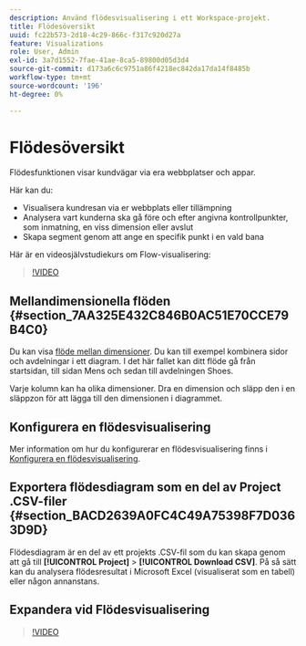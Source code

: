 ```yaml
---
description: Använd flödesvisualisering i ett Workspace-projekt.
title: Flödesöversikt
uuid: fc22b573-2d18-4c29-866c-f317c920d27a
feature: Visualizations
role: User, Admin
exl-id: 3a7d1552-7fae-41ae-8ca5-89800d05d3d4
source-git-commit: d173a6c6c9751a86f4218ec842da17da14f8485b
workflow-type: tm+mt
source-wordcount: '196'
ht-degree: 0%

---
```


# Flödesöversikt

Flödesfunktionen visar kundvägar via era webbplatser och appar.

Här kan du:

* Visualisera kundresan via er webbplats eller tillämpning
* Analysera vart kunderna ska gå före och efter angivna kontrollpunkter, som inmatning, en viss dimension eller avslut
* Skapa segment genom att ange en specifik punkt i en vald bana

Här är en videosjälvstudiekurs om Flow-visualisering:

>[!VIDEO](https://video.tv.adobe.com/v/344222/?quality=12)

## Mellandimensionella flöden {#section_7AA325E432C846B0AC51E70CCE79B4C0}

Du kan visa [flöde mellan dimensioner](/help/analyze/analysis-workspace/visualizations/c-flow/multi-dimensional-flow.md). Du kan till exempel kombinera sidor och avdelningar i ett diagram. I det här fallet kan ditt flöde gå från startsidan, till sidan Mens och sedan till avdelningen Shoes.

Varje kolumn kan ha olika dimensioner. Dra en dimension och släpp den i en släppzon för att lägga till den dimensionen i diagrammet.

## Konfigurera en flödesvisualisering

Mer information om hur du konfigurerar en flödesvisualisering finns i [Konfigurera en flödesvisualisering](/help/analyze/analysis-workspace/visualizations/c-flow/create-flow.md).

## Exportera flödesdiagram som en del av Project .CSV-filer {#section_BACD2639A0FC4C49A75398F7D0363D9D}

Flödesdiagram är en del av ett projekts .CSV-fil som du kan skapa genom att gå till **[!UICONTROL Project]** > **[!UICONTROL Download CSV]**. På så sätt kan du analysera flödesresultat i Microsoft Excel (visualiserat som en tabell) eller någon annanstans.

## Expandera vid Flödesvisualisering

>[!VIDEO](https://video.tv.adobe.com/v/24044/?quality=12)
